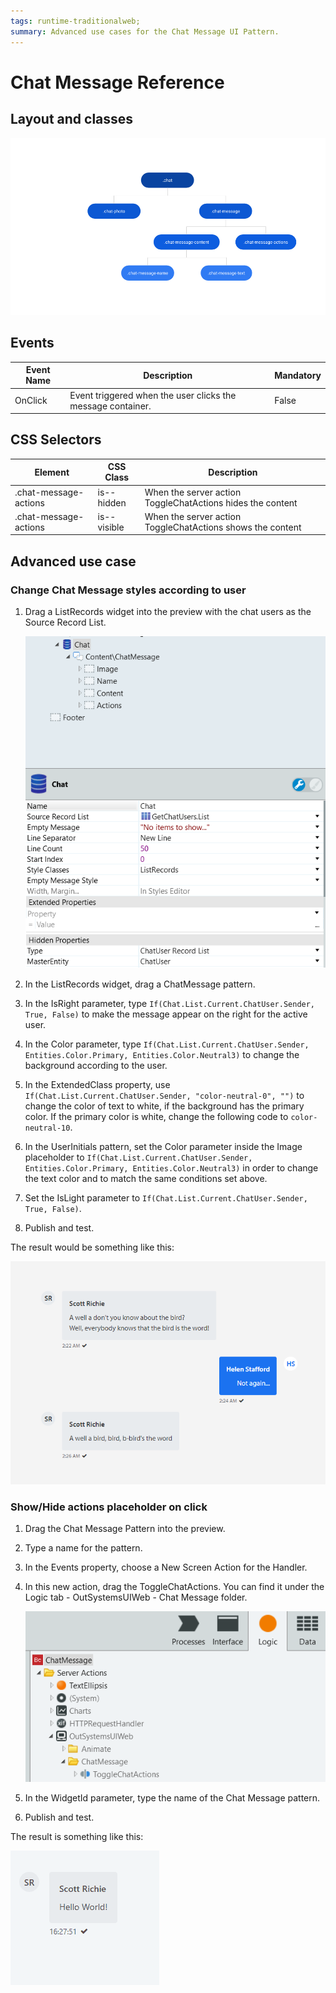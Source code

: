 ```yaml
---
tags: runtime-traditionalweb; 
summary: Advanced use cases for the Chat Message UI Pattern.
---
```


# Chat Message Reference

## Layout and classes

![](images/chatmessage-2-diag.png?width=600)

## Events

| **Event Name** |  **Description** |  **Mandatory**  |
| ---|---|--- |  
| OnClick | Event triggered when the user clicks the message container.  |  False  |

## CSS Selectors

| **Element** |  **CSS Class** |  **Description**  |
| ---|---|---
| .chat-message-actions |  is--hidden|  When the server action ToggleChatActions hides the content  |
| .chat-message-actions |  is--visible|  When the server action ToggleChatActions shows the content  |


## Advanced use case

### Change Chat Message styles according to user

1. Drag a ListRecords widget into the preview with the chat users as the Source Record List.

    ![](<images/chatmessage-6-ss.png>)

2. In the ListRecords widget, drag a ChatMessage pattern.

3. In the IsRight parameter, type `If(Chat.List.Current.ChatUser.Sender, True, False)` to make the message appear on the right for the active user. 
    
4. In the Color parameter, type `If(Chat.List.Current.ChatUser.Sender, Entities.Color.Primary, Entities.Color.Neutral3)` to change the background according to the user. 
   
5. In the ExtendedClass property, use `If(Chat.List.Current.ChatUser.Sender, "color-neutral-0", "")` to change the color of text to white, if the background has the primary color. If the primary color is white, change the following code to `color-neutral-10`.
    
6. In the UserInitials pattern, set the Color parameter inside the Image placeholder to `If(Chat.List.Current.ChatUser.Sender, Entities.Color.Primary, Entities.Color.Neutral3)` in order to change the text color and to match the same conditions set above.
    
7. Set the IsLight parameter to `If(Chat.List.Current.ChatUser.Sender, True, False)`.
    
8. Publish and test.

The result would be something like this:

![](<images/chatmessage-3.png>)

### Show/Hide actions placeholder on click

1. Drag the Chat Message Pattern into the preview.
1. Type a name for the pattern.
1. In the Events property, choose a New Screen Action for the Handler.
1. In this new action, drag the ToggleChatActions. You can find it under the Logic tab - OutSystemsUIWeb - Chat Message folder.

    ![](<images/chatmessage-4-ss.png>)

1. In the WidgetId parameter, type the name of the Chat Message pattern.
1. Publish and test.

The result is something like this:

![](<images/chatmessage-1.gif>)
